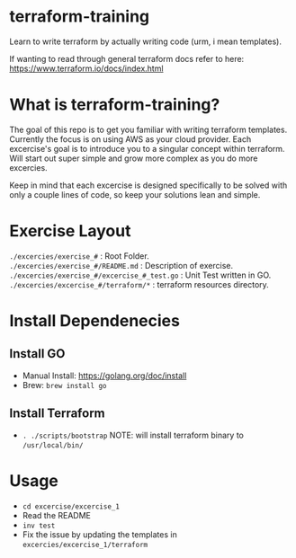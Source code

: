 # terraform-training

Learn to write terraform by actually writing code (urm, i mean templates).

If wanting to read through general terraform docs refer to here: https://www.terraform.io/docs/index.html

# What is terraform-training?

The goal of this repo is to get you familiar with writing terraform templates. Currently the focus is on using AWS as your cloud provider. Each excercise's goal is to introduce you to a singular concept within terraform. Will start out super simple and grow more complex as you do more excercies.

Keep in mind that each excercise is designed specifically to be solved with only a couple lines of code, so keep your solutions lean and simple.

# Exercise Layout

`./excercies/exercise_#`                       : Root Folder.   
`./excercies/exercise_#/README.md`             : Description of exercise.   
`./excercies/exercise_#/excercise_#_test.go`   : Unit Test written in GO.   
`./excercies/excercise_#/terraform/*`          : terraform resources directory.   

# Install Dependenecies

## Install GO
- Manual Install: https://golang.org/doc/install
- Brew: `brew install go`

## Install Terraform
- `. ./scripts/bootstrap` NOTE: will install terraform binary to `/usr/local/bin/` 

# Usage
- `cd excercise/excercise_1`
- Read the README
- `inv test`
- Fix the issue by updating the templates in `excercies/excercise_1/terraform`
